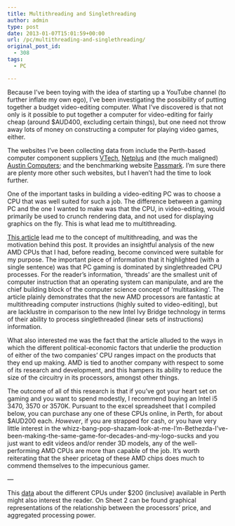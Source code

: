 ```yaml
---
title: Multithreading and Singlethreading
author: admin
type: post
date: 2013-01-07T15:01:59+00:00
url: /pc/multithreading-and-singlethreading/
original_post_id:
  - 308
tags:
  - PC

---
```

Because I&#8217;ve been toying with the idea of starting up a YouTube channel (to further inflate my own ego), I&#8217;ve been investigating the possibility of putting together a budget video-editing computer. What I&#8217;ve discovered is that not only is it possible to put together a computer for video-editing for fairly cheap (around $AUD400, excluding certain things), but one need not throw away lots of money on constructing a computer for playing video games, either.

The websites I&#8217;ve been collecting data from include the Perth-based computer component suppliers [VTech][1], [Netplus][2] and (the much maligned) [Austin Computers][3]; and the benchmarking website [Passmark][4]. I&#8217;m sure there are plenty more other such websites, but I haven&#8217;t had the time to look further.

One of the important tasks in building a video-editing PC was to choose a CPU that was well suited for such a job. The difference between a gaming PC and the one I wanted to make was that the CPU, in video-editing, would primarily be used to crunch rendering data, and not used for displaying graphics on the fly. This is what lead me to multithreading.

[This article][5] lead me to the concept of multithreading, and was the motivation behind this post. It provides an insightful analysis of the new AMD CPUs that I had, before reading, become convinced were suitable for my purpose. The important piece of information that it highlighted (with a single sentence) was that PC gaming is dominated by singlethreaded CPU processes. For the reader&#8217;s information, &#8216;threads&#8217; are the smallest unit of computer instruction that an operating system can manipulate, and are the chief building block of the computer science concept of &#8216;multitasking&#8217;. The article plainly demonstrates that the new AMD processors are fantastic at multithreading computer instructions (highly suited to video-editing), but are lacklustre in comparison to the new Intel Ivy Bridge technology in terms of their ability to process singlethreaded (linear sets of instructions) information.

What also interested me was the fact that the article alluded to the ways in which the different political-economic factors that underlie the production of either of the two companies&#8217; CPU ranges impact on the products that they end up making. AMD is tied to another company with respect to some of its research and development, and this hampers its ability to reduce the size of the circuitry in its processors, amongst other things.

The outcome of all of this research is that if you&#8217;ve got your heart set on gaming and you want to spend modestly, I recommend buying an Intel i5 3470, 3570 or 3570K. Pursuant to the excel spreadsheet that I compiled below, you can purchase any one of these CPUs online, in Perth, for about $AUD200 each. _However_, if you are strapped for cash, or you have very little interest in the whizz-bang-pop-shazam-look-at-me-I&#8217;m-Bethezda-I&#8217;ve-been-making-the-same-game-for-decades-and-my-logo-sucks and you just want to edit videos and/or render 3D models, any of the well-performing AMD CPUs are more than capable of the job. It&#8217;s worth reiterating that the sheer pricetag of these AMD chips does much to commend themselves to the impecunious gamer.

&#8212;

This <a href="http://jumpnshoot9000.com/?attachment_id=311" rel="attachment wp-att-311">data</a> about the different CPUs under $200 (inclusive) available in Perth might also interest the reader. On Sheet 2 can be found graphical representations of the relationship between the processors&#8217; price, and aggregated processing power.

 [1]: http://www.vtechindustries.com.au/
 [2]: http://www.netplus.com.au/
 [3]: http://www.austin.net.au/
 [4]: http://www.cpubenchmark.net/index.php
 [5]: http://www.anandtech.com/show/6396/the-vishera-review-amd-fx8350-fx8320-fx6300-and-fx4300-tested
